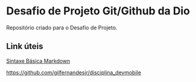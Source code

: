 #  Desafio de Projeto Git/Github da Dio
Repositório criado para o Desafio de Projeto.
## Link úteis
[Sintaxe Básica Markdown](https://www.markdownguide.org/basic-syntax/)

https://github.com/gilfernandesjr/disciplina_devmobile
